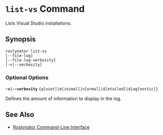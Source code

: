 
# `list-vs` Command

Lists Visual Studio installations.

## Synopsis

```shell
roslynator list-vs
[--file-log]
[--file-log-verbosity]
[-v|--verbosity]
```

### Optional Options

**`-v|--verbosity`** `{q[uiet]|m[inimal]|n[ormal]|d[etailed]|diag[nostic]}`

Defines the amount of information to display in the log.

## See Also

* [Roslynator Command-Line Interface](README.md)
